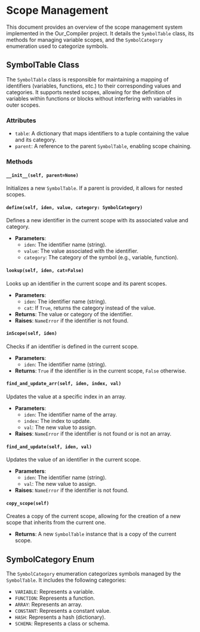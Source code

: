 # Scope Management

This document provides an overview of the scope management system implemented in the Our_Compiler project. It details the `SymbolTable` class, its methods for managing variable scopes, and the `SymbolCategory` enumeration used to categorize symbols.

## SymbolTable Class

The `SymbolTable` class is responsible for maintaining a mapping of identifiers (variables, functions, etc.) to their corresponding values and categories. It supports nested scopes, allowing for the definition of variables within functions or blocks without interfering with variables in outer scopes.

### Attributes

- `table`: A dictionary that maps identifiers to a tuple containing the value and its category.
- `parent`: A reference to the parent `SymbolTable`, enabling scope chaining.

### Methods

#### `__init__(self, parent=None)`

Initializes a new `SymbolTable`. If a parent is provided, it allows for nested scopes.

#### `define(self, iden, value, category: SymbolCategory)`

Defines a new identifier in the current scope with its associated value and category.

- **Parameters**:
  - `iden`: The identifier name (string).
  - `value`: The value associated with the identifier.
  - `category`: The category of the symbol (e.g., variable, function).

#### `lookup(self, iden, cat=False)`

Looks up an identifier in the current scope and its parent scopes.

- **Parameters**:
  - `iden`: The identifier name (string).
  - `cat`: If `True`, returns the category instead of the value.
- **Returns**: The value or category of the identifier.
- **Raises**: `NameError` if the identifier is not found.

#### `inScope(self, iden)`

Checks if an identifier is defined in the current scope.

- **Parameters**:
  - `iden`: The identifier name (string).
- **Returns**: `True` if the identifier is in the current scope, `False` otherwise.

#### `find_and_update_arr(self, iden, index, val)`

Updates the value at a specific index in an array.

- **Parameters**:
  - `iden`: The identifier name of the array.
  - `index`: The index to update.
  - `val`: The new value to assign.
- **Raises**: `NameError` if the identifier is not found or is not an array.

#### `find_and_update(self, iden, val)`

Updates the value of an identifier in the current scope.

- **Parameters**:
  - `iden`: The identifier name (string).
  - `val`: The new value to assign.
- **Raises**: `NameError` if the identifier is not found.

#### `copy_scope(self)`

Creates a copy of the current scope, allowing for the creation of a new scope that inherits from the current one.

- **Returns**: A new `SymbolTable` instance that is a copy of the current scope.

## SymbolCategory Enum

The `SymbolCategory` enumeration categorizes symbols managed by the `SymbolTable`. It includes the following categories:

- `VARIABLE`: Represents a variable.
- `FUNCTION`: Represents a function.
- `ARRAY`: Represents an array.
- `CONSTANT`: Represents a constant value.
- `HASH`: Represents a hash (dictionary).
- `SCHEMA`: Represents a class or schema.
